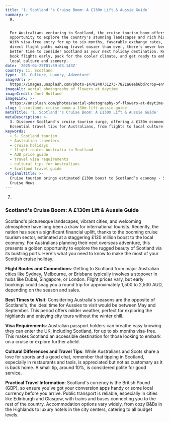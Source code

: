 ```yaml
---
title: '1. Scotland''s Cruise Boom: A £130m Lift & Aussie Guide'
summary: >-
  9. 


  For Australians venturing to Scotland, the cruise tourism boom offers a unique
  opportunity to explore the country's stunning landscapes and rich history.
  With visa-free entry for up to six months, favorable exchange rates, and
  direct flight paths making travel easier than ever, there's never been a
  better time to consider Scotland as your next holiday destination. Remember to
  book flights early, pack for the cooler climate, and get ready to embrace the
  local culture and scenery.
date: '2025-04-25T01:59:03.143Z'
country: 11. Scotland
type: '13. Culture, Luxury, Adventure'
imageUrl: >-
  https://images.unsplash.com/photo-1470240731273-7821a6eeb6bd?crop=entropy&cs=tinysrgb&fit=max&fm=jpg&ixid=M3w3Mzk5OTB8MHwxfHNlYXJjaHwxfHwxMS4lMjBTY290bGFuZCUyMDEzLiUyMEN1bHR1cmUlMkMlMjBMdXh1cnklMkMlMjBBZHZlbnR1cmUlMjB0cmF2ZWwlMjBsYW5kc2NhcGV8ZW58MHwwfHx8MTc0NTU0NjI0OHww&ixlib=rb-4.0.3&q=80&w=1080
imageAlt: aerial photography of flowers at daytime
imageCredit: Joel Holland
imageLink: >-
  https://unsplash.com/photos/aerial-photography-of-flowers-at-daytime-TRhGEGdw-YY
slug: 1-scotlands-cruise-boom-a-130m-lift-aussie-guide
metaTitle: '1. Scotland''s Cruise Boom: A £130m Lift & Aussie Guide'
metaDescription: >-
  3. Discover Scotland's cruise tourism surge, offering a £130m economic boost.
  Essential travel tips for Australians, from flights to local culture.
keywords:
  - 5. Scotland tourism
  - Australian travelers
  - cruise holidays
  - flight routes Australia to Scotland
  - AUD price guide
  - travel visa requirements
  - cultural tips for Australians
  - Scotland travel guide
originalTitle: >-
  Cruise tourism brings estimated £130m boost to Scotland’s economy - Seatrade
  Cruise News
---
```

7. 

### Scotland's Cruise Boom: A £130m Lift & Aussie Guide

Scotland's picturesque landscapes, vibrant cities, and welcoming atmosphere have long been a draw for international tourists. Recently, the nation has seen a significant financial uplift, thanks to the booming cruise tourism sector, estimated at a staggering £130 million boost to the local economy. For Australians planning their next overseas adventure, this presents a golden opportunity to explore the rugged beauty of Scotland via its bustling ports. Here's what you need to know to make the most of your Scottish cruise holiday.

**Flight Routes and Connections**: Getting to Scotland from major Australian cities like Sydney, Melbourne, or Brisbane typically involves a stopover in hubs like Dubai, Singapore, or London. Flight prices vary, but early bookings could snag you a round trip for approximately 1,500 to 2,500 AUD, depending on the season and sales.

**Best Times to Visit**: Considering Australia's seasons are the opposite of Scotland's, the ideal time for Aussies to visit would be between May and September. This period offers milder weather, perfect for exploring the highlands and enjoying city tours without the winter chill.

**Visa Requirements**: Australian passport holders can breathe easy knowing they can enter the UK, including Scotland, for up to six months visa-free. This makes Scotland an accessible destination for those looking to embark on a cruise or explore further afield.

**Cultural Differences and Travel Tips**: While Australians and Scots share a love for sports and a good chat, remember that tipping in Scotland, especially in restaurants and taxis, is appreciated but not as customary as it is back home. A small tip, around 10%, is considered polite for good service.

**Practical Travel Information**: Scotland's currency is the British Pound (GBP), so ensure you've got your conversion apps handy or some local currency before you arrive. Public transport is reliable, especially in cities like Edinburgh and Glasgow, with trains and buses connecting you to the rest of the country. Accommodation options vary widely, from cozy B&Bs in the Highlands to luxury hotels in the city centers, catering to all budget levels.
